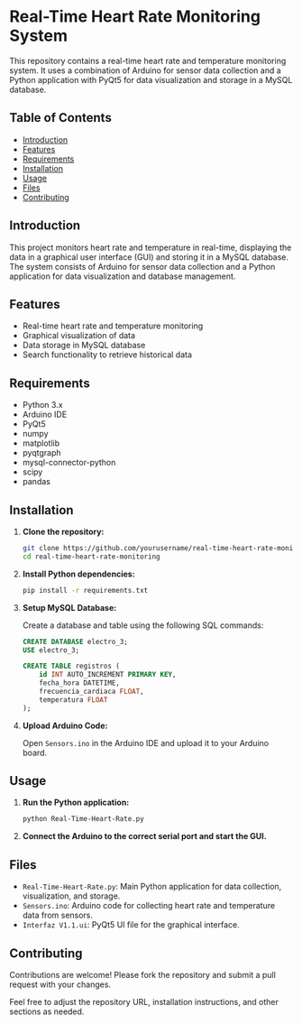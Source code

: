 

# Real-Time Heart Rate Monitoring System

This repository contains a real-time heart rate and temperature monitoring system. It uses a combination of Arduino for sensor data collection and a Python application with PyQt5 for data visualization and storage in a MySQL database.

## Table of Contents
- [Introduction](#introduction)
- [Features](#features)
- [Requirements](#requirements)
- [Installation](#installation)
- [Usage](#usage)
- [Files](#files)
- [Contributing](#contributing)

## Introduction

This project monitors heart rate and temperature in real-time, displaying the data in a graphical user interface (GUI) and storing it in a MySQL database. The system consists of Arduino for sensor data collection and a Python application for data visualization and database management.

## Features

- Real-time heart rate and temperature monitoring
- Graphical visualization of data
- Data storage in MySQL database
- Search functionality to retrieve historical data

## Requirements

- Python 3.x
- Arduino IDE
- PyQt5
- numpy
- matplotlib
- pyqtgraph
- mysql-connector-python
- scipy
- pandas

## Installation

1. **Clone the repository:**

    ```bash
    git clone https://github.com/yourusername/real-time-heart-rate-monitoring.git
    cd real-time-heart-rate-monitoring
    ```

2. **Install Python dependencies:**

    ```bash
    pip install -r requirements.txt
    ```

3. **Setup MySQL Database:**

    Create a database and table using the following SQL commands:

    ```sql
    CREATE DATABASE electro_3;
    USE electro_3;

    CREATE TABLE registros (
        id INT AUTO_INCREMENT PRIMARY KEY,
        fecha_hora DATETIME,
        frecuencia_cardiaca FLOAT,
        temperatura FLOAT
    );
    ```

4. **Upload Arduino Code:**

    Open `Sensors.ino` in the Arduino IDE and upload it to your Arduino board.

## Usage

1. **Run the Python application:**

    ```bash
    python Real-Time-Heart-Rate.py
    ```

2. **Connect the Arduino to the correct serial port and start the GUI.**

## Files

- `Real-Time-Heart-Rate.py`: Main Python application for data collection, visualization, and storage.
- `Sensors.ino`: Arduino code for collecting heart rate and temperature data from sensors.
- `Interfaz V1.1.ui`: PyQt5 UI file for the graphical interface.

## Contributing

Contributions are welcome! Please fork the repository and submit a pull request with your changes.

Feel free to adjust the repository URL, installation instructions, and other sections as needed.
